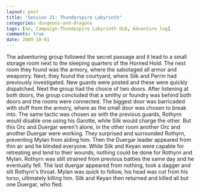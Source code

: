 ```yaml
---
layout: post
title: "Session 21: Thunderspire Labyrinth"
categories: dungeons-and-dragons
tags: [4e, Campaign-Thundespire Labyrinth OLD, Adventure log]
comments: true
date: 2009-10-01
---
```


The adventuring group  followed the secret passage and it lead to a small storage room next to the sleeping quarters of the Horned Hold. The next room they found was the armory, where the sabotaged all armor and weaponry. Next, they found the courtyard, where Silk and Perrin had previously investigated. New guards were posted and these were quickly dispatched. Next the group had the choice of two doors. After listening at both doors, the group concluded that a smithy or foundry was behind both doors and the rooms were connected. The biggest door was barricaded with stuff from the armory, where as the small door was chosen to break into. The same tactic was chosen as with the previous guards, Rothyrn would disable one using his Garotte, while Silk would charge the other. But this Orc and Duergar weren't alone, in the other room another Orc and another Duergar were working. They surprised and surrounded Rothyrn, preventing Mylan from aiding him. Then the Duergar leader appeared from thin air and he blinded everyone. While Silk and Keyan were capable for retreating and tend to their wounds, nothing  could be done for Rothyrn and Mylan. Rothyrn was still strained from previous battles the same day and he eventually fell. The last duergar appeared from nothing, took a dagger and slit Rothyrn's throat. Mylan was quick to follow, his head was cut from his torso, ultimately killing him. Silk and Keyan then returned and killed all but one Duergar, who fled.
